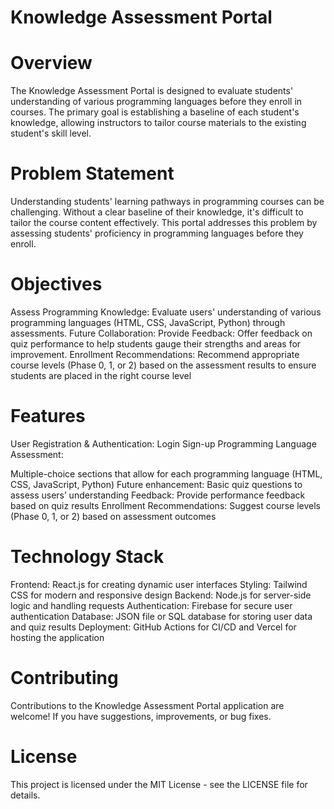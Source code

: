 # Knowledge Assessment Portal

# Overview
The Knowledge Assessment Portal is designed to evaluate students' understanding of various programming languages before they enroll in courses. The primary goal is establishing a baseline of each student's knowledge, allowing instructors to tailor course materials to the existing student's skill level. 

# Problem Statement
Understanding students' learning pathways in programming courses can be challenging. Without a clear baseline of their knowledge, it's difficult to tailor the course content effectively. This portal addresses this problem by assessing students' proficiency in programming languages before they enroll.

# Objectives
Assess Programming Knowledge: Evaluate users' understanding of various programming languages (HTML, CSS, JavaScript, Python) through assessments.
Future Collaboration: Provide Feedback: Offer feedback on quiz performance to help students gauge their strengths and areas for improvement.
Enrollment Recommendations: Recommend appropriate course levels (Phase 0, 1, or 2) based on the assessment results to ensure students are placed in the right course level

# Features
User Registration & Authentication:
Login
Sign-up
Programming Language Assessment:

Multiple-choice sections that allow for each programming language (HTML, CSS, JavaScript, Python)
Future enhancement: Basic quiz questions to assess users’ understanding
Feedback:
Provide performance feedback based on quiz results
Enrollment Recommendations:
Suggest course levels (Phase 0, 1, or 2) based on assessment outcomes

# Technology Stack
Frontend: React.js for creating dynamic user interfaces
Styling: Tailwind CSS for modern and responsive design
Backend: Node.js for server-side logic and handling requests
Authentication: Firebase for secure user authentication
Database: JSON file or SQL database for storing user data and quiz results
Deployment: GitHub Actions for CI/CD and Vercel for hosting the application

# Contributing
Contributions to the Knowledge Assessment Portal application are welcome! If you have suggestions, improvements, or bug fixes. 

# License
This project is licensed under the MIT License - see the LICENSE file for details.
